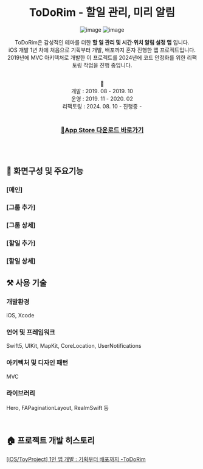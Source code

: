 <div align=center>

  # ToDoRim - 할일 관리, 미리 알림
  
  ![image](https://github.com/SuniDev/ToDoRim-MVC/assets/56523702/979cc449-be04-45d2-9282-33dd8ddd21b2)
  ![image](https://github.com/SuniDev/ToDoRim-MVC/assets/56523702/67ba88b8-e35a-4bab-852d-4b6fe2aed817)

  ToDoRim은 감성적인 테마를 더한 **할 일 관리 및 시간·위치 알림 설정 앱** 입니다. <br>
  iOS 개발 1년 차에 처음으로 기획부터 개발, 배포까지 혼자 진행한 앱 프로젝트입니다. <br>
  2019년에 MVC 아키텍처로 개발한 이 프로젝트를 2024년에 코드 안정화를 위한 리팩토링 작업을 진행 중입니다. <br><br>

  📆<br>
  개발 : 2019. 08 - 2019. 10<br>
  운영 : 2019. 11 - 2020. 02<br>
  리팩토링 : 2024. 08. 10 - 진행중 -<br><br>
  
  ### [📱App Store 다운로드 바로가기](https://apps.apple.com/kr/app/todorim-할일관리-미리알림/id1483006749)

<br><br>

</div>

## 📱 화면구성 및 주요기능
### [메인]
### [그룹 추가]
### [그룹 상세]
### [할일 추가]
### [할일 상세]

## ⚒️ 사용 기술
### 개발환경
iOS, Xcode
### 언어 및 프레임워크
Swift5, UIKit, MapKit, CoreLocation, UserNotifications
### 아키텍처 및 디자인 패턴
MVC
### 라이브러리
Hero, FAPaginationLayout, RealmSwift 등

<br>

## 🏠 프로젝트 개발 히스토리
[[iOS/ToyProject] 1인 앱 개발 : 기획부터 배포까지 -ToDoRim](https://sunidev.tistory.com/29)
